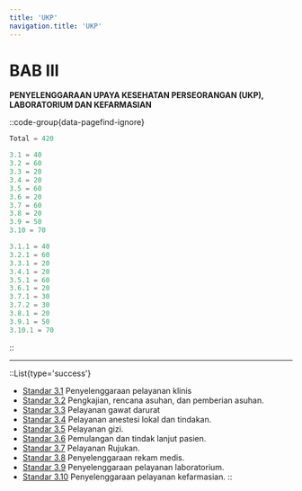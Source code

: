```yaml
---
title: 'UKP'
navigation.title: 'UKP'
---
```


# BAB III 

**PENYELENGGARAAN UPAYA KESEHATAN PERSEORANGAN (UKP), LABORATORIUM DAN KEFARMASIAN**  

::code-group{data-pagefind-ignore}
```js [Nilai]
Total = 420
```
```js [Standar]
3.1 = 40
3.2 = 60
3.3 = 20 
3.4 = 20 
3.5 = 60 
3.6 = 20 
3.7 = 60 
3.8 = 20
3.9 = 50
3.10 = 70
```
```js [Kriteria]
3.1.1 = 40
3.2.1 = 60
3.3.1 = 20
3.4.1 = 20
3.5.1 = 60
3.6.1 = 20
3.7.1 = 30
3.7.2 = 30
3.8.1 = 20
3.9.1 = 50
3.10.1 = 70
```
::

---
::List{type='success'}

- [Standar 3.1](/3/1) Penyelenggaraan pelayanan klinis 
- [Standar 3.2](/3/2) Pengkajian, rencana asuhan, dan pemberian asuhan. 
- [Standar 3.3](/3/3) Pelayanan gawat darurat 
- [Standar 3.4](/3/4) Pelayanan anestesi lokal dan tindakan. 
- [Standar 3.5](/3/5) Pelayanan gizi. 
- [Standar 3.6](/3/6) Pemulangan dan tindak lanjut pasien. 
- [Standar 3.7](/3/7) Pelayanan Rujukan. 
- [Standar 3.8](/3/8) Penyelenggaraan rekam medis. 
- [Standar 3.9](/3/9) Penyelenggaraan pelayanan laboratorium. 
- [Standar 3.10](/3/10) Penyelenggaraan pelayanan kefarmasian. 
::